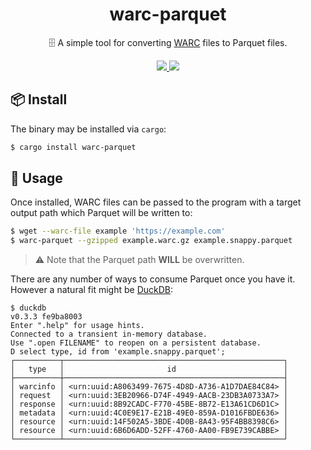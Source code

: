 <h1 align="center">
warc-parquet
</h1>

<p align="center">
🗄️  A simple tool for converting <a href="https://iipc.github.io/warc-specifications/specifications/warc-format/warc-1.0/">WARC</a> files to Parquet files.
</p>

<div align="center">
<a href="https://crates.io/crates/warc-parquet">
<img src="https://img.shields.io/crates/v/warc-parquet.svg" />
</a>
<a href="https://docs.rs/warc-parquet">
<img src="https://docs.rs/warc-parquet/badge.svg" />
</a>
</div>

## 📦 Install

The binary may be installed via `cargo`:

```sh
$ cargo install warc-parquet
```

## 🤸 Usage

Once installed, WARC files can be passed to the program with a target output path which Parquet will be written to:

```sh
$ wget --warc-file example 'https://example.com'
$ warc-parquet --gzipped example.warc.gz example.snappy.parquet
```

> ⚠️ Note that the Parquet path **WILL** be overwritten.

There are any number of ways to consume Parquet once you have it. However a natural fit might be
[DuckDB](https://duckdb.org):

```
$ duckdb
v0.3.3 fe9ba8003
Enter ".help" for usage hints.
Connected to a transient in-memory database.
Use ".open FILENAME" to reopen on a persistent database.
D select type, id from 'example.snappy.parquet';
┌──────────┬─────────────────────────────────────────────────┐
│   type   │                       id                        │
├──────────┼─────────────────────────────────────────────────┤
│ warcinfo │ <urn:uuid:A8063499-7675-4D8D-A736-A1D7DAE84C84> │
│ request  │ <urn:uuid:3EB20966-D74F-4949-AACB-23DB3A0733A7> │
│ response │ <urn:uuid:8B92CADC-F770-45BE-8B72-E13A61CD6D1C> │
│ metadata │ <urn:uuid:4C0E9E17-E21B-49E0-859A-D1016FBDE636> │
│ resource │ <urn:uuid:14F502A5-3BDE-4D0B-8A43-95F4BB8398C6> │
│ resource │ <urn:uuid:6B6D6ADD-52FF-4760-AA00-FB9E739CABBE> │
└──────────┴─────────────────────────────────────────────────┘
```
